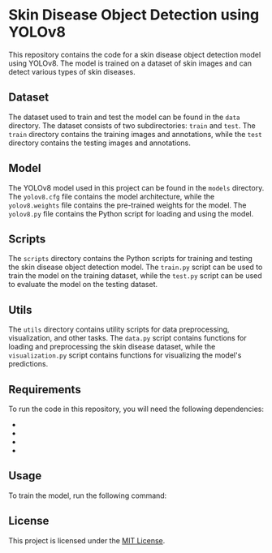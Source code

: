 # Skin Disease Object Detection using YOLOv8

This repository contains the code for a skin disease object detection model using YOLOv8. The model is trained on a dataset of skin images and can detect various types of skin diseases.

## Dataset

The dataset used to train and test the model can be found in the `data` directory. The dataset consists of two subdirectories: `train` and `test`. The `train` directory contains the training images and annotations, while the `test` directory contains the testing images and annotations.

## Model

The YOLOv8 model used in this project can be found in the `models` directory. The `yolov8.cfg` file contains the model architecture, while the `yolov8.weights` file contains the pre-trained weights for the model. The `yolov8.py` file contains the Python script for loading and using the model.

## Scripts

The `scripts` directory contains the Python scripts for training and testing the skin disease object detection model. The `train.py` script can be used to train the model on the training dataset, while the `test.py` script can be used to evaluate the model on the testing dataset.

## Utils

The `utils` directory contains utility scripts for data preprocessing, visualization, and other tasks. The `data.py` script contains functions for loading and preprocessing the skin disease dataset, while the `visualization.py` script contains functions for visualizing the model's predictions.

## Requirements

To run the code in this repository, you will need the following dependencies:

-
-
-
-

## Usage

To train the model, run the following command:



## License

This project is licensed under the [MIT License](LICENSE).



